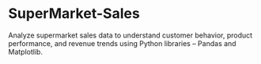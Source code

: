 # SuperMarket-Sales
Analyze supermarket sales data to understand customer behavior, product performance, and revenue trends using Python libraries – Pandas and Matplotlib.
